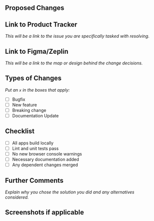 ## Proposed Changes
<Describe your changes here>

## Link to Product Tracker
_This will be a link to the issue you are specifically tasked with resolving._

## Link to Figma/Zeplin
_This will be a link to the map or design behind the change decisions._

## Types of Changes
_Put an `x` in the boxes that apply:_
- [ ] Bugfix
- [ ] New feature
- [ ] Breaking change
- [ ] Documentation Update

## Checklist
- [ ] All apps build locally
- [ ] Lint and unit tests pass
- [ ] No new browser console warnings
- [ ] Necessary documentation added
- [ ] Any dependent changes merged

## Further Comments
_Explain why you chose the solution you did and any alternatives considered._

## Screenshots if applicable
